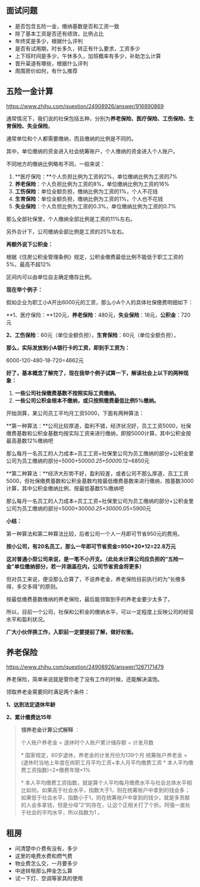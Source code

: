 ## 面试问题

- 是否包含五险一金，缴纳基数是否和工资一致
- 除了基本工资是否还有绩效，比例占比
- 年终奖是多少，根据什么评判
- 是否有试用期，时长多久，转正有什么要求，工资多少
- 上下班时间是多少，午休多久，加班概率有多少，补助怎么计算
- 晋升渠道有哪些，根据什么评判
- 周围房价如何，有什么推荐





## 五险一金计算

https://www.zhihu.com/question/24908926/answer/916890869

通常情况下，我们说的社保包括五种，分别为**养老保险、医疗保险、工伤保险、生育保险、失业保险**。

通常单位和个人都需要缴纳，而且缴纳的比例是不同的。

其中，单位缴纳的资金进入社会统筹账户，个人缴纳的资金进入个人账户。

不同地方的缴纳比例略有不同，一般来说：

1. **医疗保险：**个人负担比例为工资的2%，单位缴纳比例为工资的7%
2. **养老保险**：个人负担比例为工资的8%，单位缴纳比例为工资的16%
3. **工伤保险**：单位全额负担，缴纳比例为工资的1%，个人不花钱
4. **生育保险**：单位全额负担，缴纳比例为工资的1%，个人也不花钱
5. **失业保险**：个人负担比例为工资的0.3%，单位缴纳比例为工资的0.7%

那么全部社保里，个人缴纳全部比例是工资的11%左右。

另外合计下，公司缴纳全部比例是工资的25%左右。

**再额外说下公积金：**

根据《住房公积金管理条例》规定，公积金缴费最低比例不能低于职工工资的5%，最高不超12%

区间内可以由单位自主确定缴存比例。

**现在举个例子：**

假如企业为职工小A开出6000元的工资，那么小A个人的具体社保缴费明细如下：

**1、医疗保险：**120元，**养老保险**：480元，**失业保险**：18元，**公积金**：720元

**2、工伤保险**：60元（单位全额负担），**生育保险**：60元（单位全额负担），

**那么，实际发放到小A银行卡的工资，即到手工资为：**

6000-120-480-18-720=4662元

**好了，基本概念了解完了，现在我举个例子试算一下，解读社会上以下的两种现象：**

1. **一些公司社保缴费基数不按照实际工资缴纳。**
2. **一些公司公积金根本不缴纳，或只按照缴费最低比例5%缴纳。**

开始测算，某公司员工平均月工资5000，下面有两种算法：

**第一种算法：**公司比较厚道，盈利不错，经济状况好，员工工资5000，社保缴费基数和公积金基数均按实际工资来进行缴纳，即按5000计算，其中公积金按最高基数12%缴纳吧

那么每月一名员工的人力成本=员工工资+社保里公司为员工缴纳的部分+公积金里公司为员工缴纳的部分=5000+5000*0.25+5000*0.12=6850元

**第二种算法：**经济大形势不好，盈利较差，或者公司不那么厚道，员工工资5000，但社保缴费基数和公积金基数均按最低缴费基数来进行缴纳，按基数3000计算，其中公积金缴纳比例，按最低基数5%缴纳吧

那么每月一名员工的人力成本=员工工资+社保里公司为员工缴纳的部分+公积金里公司为员工缴纳的部分=5000+3000*0.25+3000*0.05=5900元

**小结：**

第一种算法和第二种算法比较，后者公司一个人一月即可节省950元的费用。

**按小公司，有20名员工，那么一年即可节省资金=950\*20\*12=22.8万元**

**这对普通小型公司来说，是一笔不小开支。（此处未计算公司应负担的“五险一金”单位缴纳部分，若一并涵盖在内，公司节省资金将更多）**

但对员工来说，便没那么合算了，不说养老金，养老保险目前执行的为“长缴多得，多交多得”的原则。

按最低缴费基数缴纳的养老保险，最后能领取到手的养老金要少太多了。

所以，目前一个公司，社保和公积金的缴纳水平，可以一定程度上反映公司的经营水平和盈利状况。

**广大小伙伴换工作，入职前一定要提前了解，做好权衡。**



## **养老保险**

https://www.zhihu.com/question/24908926/answer/1267171479

养老保险，简单来说就是管你老了没有工作的时候，还能解决温饱。



领取养老金需要同时满足两个条件：

**1、达到法定退休年龄**

**2、累计缴费达15年**



> **领养老金计算公式解释** ：
>
> 个人账户养老金 = 退休时个人账户累计储存额 ÷ 计发月数
>
> \* 国家规定，60岁退休，养老金的计发月份为139个月
> 统筹账户养老金 = (退休时当地上年度在岗职工月平均工资+本人月平均缴费工资 * 本人平均缴费工资指数)÷2×缴费年限×1% 
>
> \* 本人平均缴费工资指数，就是算个人平均每月缴费水平与社会总体水平相比如何。如果高于社会水平，指数大于1，则在统筹账户中拿到的钱会多；如果低于社会水平，指数小于1，则在统筹账户中拿到的钱少，就是多贡献的人会多拿钱，但是分母”2“的存在，让这个正相关打了个折。阿强一直处于社会的平均水平，所以指数为1 。



## 租房

- 问清楚中介费有没有，多少
- 这里的电费水费和燃气费
- 物业费怎么交，一月要多少
- 中途转租那么押金怎么算
- 试一下灯、空调等家具的使用













